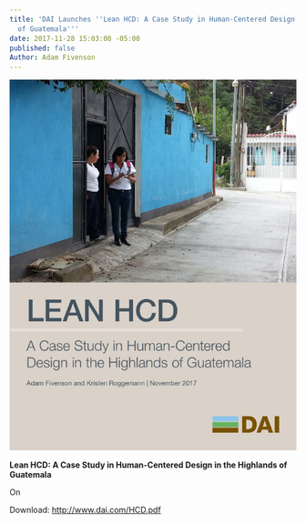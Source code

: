 ```yaml
---
title: 'DAI Launches ''Lean HCD: A Case Study in Human-Centered Design in the Highlands
  of Guatemala'''
date: 2017-11-28 15:03:00 -05:00
published: false
Author: Adam Fivenson
---
```


![HCD cover.jpg](/uploads/HCD%20cover.jpg)

**Lean HCD: A Case Study in Human-Centered Design in the Highlands of Guatemala**

On 

Download: http://www.dai.com/HCD.pdf
